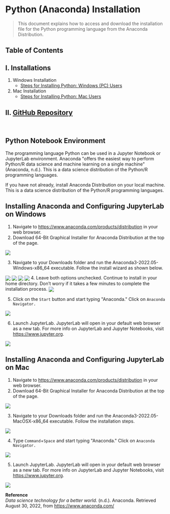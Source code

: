 # Python (Anaconda) Installation
>This document explains how to access and download the installation file for the Python programming language from the Anaconda Distribution.

## Table of Contents
## I. Installations
1) Windows Installation
    * [Steps for Installing Python: Windows (PC) Users](#installing-anaconda-and-configuring-jupyterlab-on-windows)  
2) Mac Installation
    * [Steps for Installing Python: Mac Users](#installing-anaconda-and-configuring-jupyterlab-on-mac)

## II. [GitHub Repository](https://github.com/lshpaner/teaching)

&nbsp;
&nbsp; 

## Python Notebook Environment

The programming language Python can be used in a Jupyter Notebook or JupyterLab environment. Anaconda "offers the easiest way to perform Python/R data science and machine learning on a single machine" (Anaconda, n.d.). This is a data science distribution of the Python/R programming languages.

If you have not already, install Anaconda Distribution on your local machine. This is a data science distribution of the Python/R programming languages. 

## Installing Anaconda and Configuring JupyterLab on Windows
1. Navigate to https://www.anaconda.com/products/distribution in your web browser.  
2. Download 64-Bit Graphical Installer for Anaconda Distribution at the top of the page.  
<img align="center" src='https://www.leonshpaner.com/teaching/post/python/anaconda_download.png'>

3. Navigate to your Downloads folder and run the Anaconda3-2022.05-Windows-x86_64 executable. Follow the install wizard as shown below.  
<img align="center" src='https://www.leonshpaner.com/teaching/post/python/anaconda_installation1.png'>
<img align="center" src='https://www.leonshpaner.com/teaching/post/python/anaconda_installation2.png'>
<img align="center" src='https://www.leonshpaner.com/teaching/post/python/anaconda_installation3.png'>
<img align="center" src='https://www.leonshpaner.com/teaching/post/python/anaconda_installation4.png'>
4.  Leave both options unchecked. Continue to install in your home directory. Don’t worry if it takes a few minutes to complete the installation process.  
<img align="center" src='https://www.leonshpaner.com/teaching/post/python/anaconda_installation5.png'>

5. Click on the `Start` button and start typing "Anaconda." Click on `Anaconda Navigator.` 
<img align="center" src='https://www.leonshpaner.com/teaching/post/python/anaconda_installation6.png'>

6. Launch JupyterLab. JupyterLab will open in your default web browser as a new tab. For more info on JupyterLab and Jupyter Notebooks, visit https://www.jupyter.org.   
<img align="center" src='https://www.leonshpaner.com/teaching/post/python/anaconda_installation7.png'>

## Installing Anaconda and Configuring JupyterLab on Mac
1. Navigate to https://www.anaconda.com/products/distribution in your web browser.  
2. Download 64-Bit Graphical Installer for Anaconda Distribution at the top of the page.  
<img align="center" src='https://github.com/support-vector-dynamics/documentation/blob/main/mac_installation_imgs/Anaconda_Download.png?raw=true'>

3. Navigate to your Downloads folder and run the Anaconda3-2022.05-MacOSX-x86_64 executable. Follow the installation steps.  
<img align="center" src='https://github.com/support-vector-dynamics/documentation/blob/main/mac_installation_imgs/Installation.png?raw=true'>

4. Type `Command`+`Space` and start typing "Anaconda." Click on `Anaconda Navigator.` 
<img align="center" src='https://github.com/support-vector-dynamics/documentation/blob/main/mac_installation_imgs/Navigate_to_Anaconda.png?raw=true'>

5. Launch JupyterLab. JupyterLab will open in your default web browser as a new tab. For more info on JupyterLab and Jupyter Notebooks, visit https://www.jupyter.org.   
<img align="center" src='https://github.com/support-vector-dynamics/documentation/blob/main/mac_installation_imgs/Navigator.png?raw=true'>

**Reference**  
*Data science technology for a better world.* (n.d.). Anaconda. Retrieved August 30, 2022, from https://www.anaconda.com/
